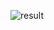 ![result](https://github.com/code137-5/Vector1CodePractice/assets/61470680/32e0b4b4-bea0-420b-925f-c4f7a1f7b70f)
